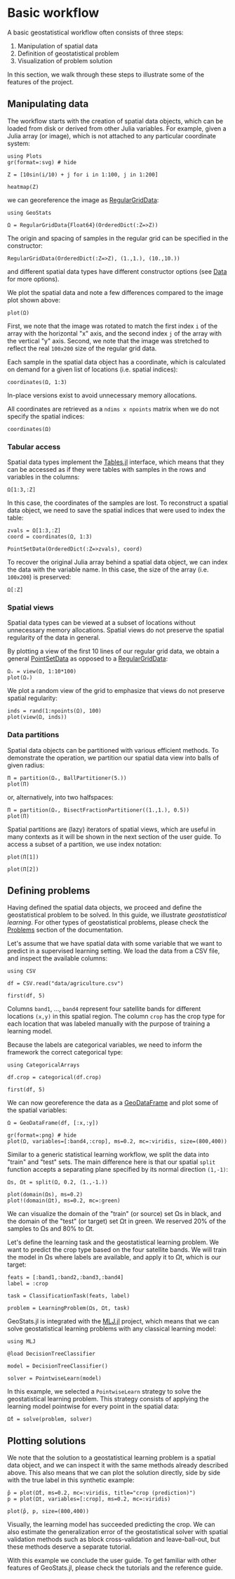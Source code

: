 # Basic workflow

A basic geostatistical workflow often consists of three steps:

1. Manipulation of spatial data
2. Definition of geostatistical problem
3. Visualization of problem solution

In this section, we walk through these steps to illustrate some of the features
of the project.

## Manipulating data

The workflow starts with the creation of spatial data objects, which can be loaded
from disk or derived from other Julia variables. For example, given a Julia array
(or image), which is not attached to any particular coordinate system:

```@example workflow
using Plots
gr(format=:svg) # hide

Z = [10sin(i/10) + j for i in 1:100, j in 1:200]

heatmap(Z)
```

we can georeference the image as [RegularGridData](@ref):

```@example workflow
using GeoStats

Ω = RegularGridData{Float64}(OrderedDict(:Z=>Z))
```

The origin and spacing of samples in the regular grid can be specified in the constructor:

```@example workflow
RegularGridData(OrderedDict(:Z=>Z), (1.,1.), (10.,10.))
```

and different spatial data types have different constructor options (see [Data](data.md) for more options).

We plot the spatial data and note a few differences compared to the image plot shown above:

```@example workflow
plot(Ω)
```

First, we note that the image was rotated to match the first index `i` of the array
with the horizontal "x" axis, and the second index `j` of the array with the vertical
"y" axis. Second, we note that the image was stretched to reflect the real `100x200`
size of the regular grid data.

Each sample in the spatial data object has a coordinate, which is calculated on demand
for a given list of locations (i.e. spatial indices):

```@example workflow
coordinates(Ω, 1:3)
```

In-place versions exist to avoid unnecessary memory allocations.

All coordinates are retrieved as a `ndims x npoints` matrix when we do not specify
the spatial indices:

```@example workflow
coordinates(Ω)
```

### Tabular access

Spatial data types implement the [Tables.jl](https://github.com/JuliaData/Tables.jl)
interface, which means that they can be accessed as if they were tables with samples
in the rows and variables in the columns:

```@example workflow
Ω[1:3,:Z]
```

In this case, the coordinates of the samples are lost. To reconstruct a spatial data
object, we need to save the spatial indices that were used to index the table:

```@example workflow
zvals = Ω[1:3,:Z]
coord = coordinates(Ω, 1:3)

PointSetData(OrderedDict(:Z=>zvals), coord)
```

To recover the original Julia array behind a spatial data object, we can index the
data with the variable name. In this case, the size of the array (i.e. `100x200`)
is preserved:

```@example workflow
Ω[:Z]
```

### Spatial views

Spatial data types can be viewed at a subset of locations without unnecessary
memory allocations. Spatial views do not preserve the spatial regularity of the
data in general.

By plotting a view of the first 10 lines of our regular grid data, we obtain a
general [PointSetData](@ref) as opposed to a [RegularGridData](@ref):

```@example workflow
Ωᵥ = view(Ω, 1:10*100)
plot(Ωᵥ)
```

We plot a random view of the grid to emphasize that views do not preserve
spatial regularity:

```@example workflow
inds = rand(1:npoints(Ω), 100)
plot(view(Ω, inds))
```

### Data partitions

Spatial data objects can be partitioned with various efficient methods.
To demonstrate the operation, we partition our spatial data view into
balls of given radius:

```@example workflow
Π = partition(Ωᵥ, BallPartitioner(5.))
plot(Π)
```

or, alternatively, into two halfspaces:

```@example workflow
Π = partition(Ωᵥ, BisectFractionPartitioner((1.,1.), 0.5))
plot(Π)
```

Spatial partitions are (lazy) iterators of spatial views, which are useful in
many contexts as it will be shown in the next section of the user guide. To
access a subset of a partition, we use index notation:

```@example workflow
plot(Π[1])
```

```@example workflow
plot(Π[2])
```

## Defining problems

Having defined the spatial data objects, we proceed and define the geostatistical
problem to be solved. In this guide, we illustrate *geostatistical learning*. For
other types of geostatistical problems, please check the [Problems](problems.md)
section of the documentation.

Let's assume that we have spatial data with some variable that we want to predict
in a supervised learning setting. We load the data from a CSV file, and inspect
the available columns:

```@example workflow
using CSV

df = CSV.read("data/agriculture.csv")

first(df, 5)
```

Columns `band1`, ..., `band4` represent four satellite bands for different
locations `(x,y)` in this spatial region. The column `crop` has the crop type
for each location that was labeled manually with the purpose of training a
learning model.

Because the labels are categorical variables, we need to inform the framework
the correct categorical type:

```@example workflow
using CategoricalArrays

df.crop = categorical(df.crop)

first(df, 5)
```

We can now georeference the data as a [GeoDataFrame](@ref) and plot some of
the spatial variables:

```@example workflow
Ω = GeoDataFrame(df, [:x,:y])

gr(format=:png) # hide
plot(Ω, variables=[:band4,:crop], ms=0.2, mc=:viridis, size=(800,400))
```

Similar to a generic statistical learning workflow, we split the data into "train"
and "test" sets. The main difference here is that our spatial `split` function
accepts a separating plane specified by its normal direction `(1,-1)`:

```@example workflow
Ωs, Ωt = split(Ω, 0.2, (1.,-1.))

plot(domain(Ωs), ms=0.2)
plot!(domain(Ωt), ms=0.2, mc=:green)
```

We can visualize the domain of the "train" (or source) set Ωs in black, and the
domain of the "test" (or target) set Ωt in green. We reserved 20% of the samples
to Ωs and 80% to Ωt.

Let's define the learning task and the geostatistical learning problem. We want
to predict the crop type based on the four satellite bands. We will train the model
in Ωs where labels are available, and apply it to Ωt, which is our target:

```@example workflow
feats = [:band1,:band2,:band3,:band4]
label = :crop

task = ClassificationTask(feats, label)

problem = LearningProblem(Ωs, Ωt, task)
```

GeoStats.jl is integrated with the [MLJ.jl](https://github.com/alan-turing-institute/MLJ.jl)
project, which means that we can solve geostatistical learning problems with any classical
learning model:

```@example workflow
using MLJ

@load DecisionTreeClassifier

model = DecisionTreeClassifier()

solver = PointwiseLearn(model)
```

In this example, we selected a `PointwiseLearn` strategy to solve the geostatistical
learning problem. This strategy consists of applying the learning model pointwise for
every point in the spatial data:

```@example workflow
Ω̂t = solve(problem, solver)
```

## Plotting solutions

We note that the solution to a geostatistical learning problem is a spatial
data object, and we can inspect it with the same methods already described above.
This also means that we can plot the solution directly, side by side with the
true label in this synthetic example:

```@example workflow
p̂ = plot(Ω̂t, ms=0.2, mc=:viridis, title="crop (prediction)")
p = plot(Ωt, variables=[:crop], ms=0.2, mc=:viridis)

plot(p̂, p, size=(800,400))
```

Visually, the learning model has succeeded predicting the crop. We can also
estimate the generalization error of the geostatistical solver with spatial
validation methods such as block cross-validation and leave-ball-out, but
these methods deserve a separate tutorial.

With this example we conclude the user guide. To get familiar with other
features of GeoStats.jl, please check the tutorials and the
reference guide.
